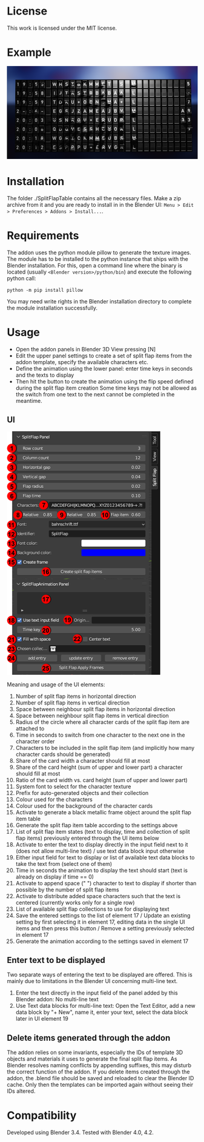# License
This work is licensed under the MIT license.

# Example

![Example display](example.png)

# Installation
The folder ./SplitFlapTable contains all the necessary files. Make a zip archive from it and you are ready to 
install in in the Blender UI: 
`Menu > Edit > Preferences > Addons > Install...`.

# Requirements
The addon uses the python module pillow to generate the texture images. The module has to be installed to the 
python instance that ships with the Blender installation. For this, open a command line where the binary is located 
(usually `<Blender version>/python/bin`) and execute the following python call:
```
python -m pip install pillow
```
You may need write rights in the Blender installation directory to complete the module installation successfully.

# Usage
- Open the addon panels in Blender 3D View pressing [N]
- Edit the upper panel settings to create a set of split flap items from the addon template, specify the available characters etc.
- Define the animation using the lower panel: enter time keys in seconds and the texts to display
- Then hit the button to create the animation using the flip speed defined during the split flap item creation
Some time keys may not be allowed as the switch from one text to the next cannot be completed in the meantime.

## UI

![User interface](splitFlapUIDesc.png)

Meaning and usage of the UI elements:

1. Number of split flap items in horizontal direction
2. Number of split flap items in vertical direction
3. Space between neighbour split flap items in horizontal direction
4. Space between neighbour split flap items in vertical direction
5. Radius of the circle where all character cards of the split flap item are attached to
6. Time in seconds to switch from one character to the next one in the character order
7. Characters to be included in the split flap item (and implicitly how many character cards should be generated)
8. Share of the card width a character should fill at most
9. Share of the card height (sum of upper and lower part) a character should fill at most
10. Ratio of the card width vs. card height (sum of upper and lower part)
11. System font to select for the character texture
12. Prefix for auto-generated objects and their collection
13. Colour used for the characters
14. Colour used for the background of the character cards
15. Activate to generate a black metallic frame object around the split flap item table
16. Generate the split flap item table according to the settings above
17. List of split flap item states (text to display, time and collection of split flap items) previously entered through the UI items below
18. Activate to enter the text to display directly in the input field next to it (does not allow multi-line text) / use text data block input otherwise
19. Either input field for text to display or list of available text data blocks to take the text from (select one of them)
20. Time in seconds the animation to  display the text should start (text is already on display if time == 0)
21. Activate to append space (" ") character to text to display if shorter than possible by the number of split flap items
22. Activate to distribute added space characters such that the text is centered (currently works only for a single row)
23. List of available split flap collections to use for displaying text
24. Save the entered settings to the list of element 17 / Update an existing setting by first selecting it in element 17, editing data in the single UI items and then press this button / Remove a setting previously selected in element 17
25. Generate the animation according to the settings saved in element 17

## Enter text to be displayed
Two separate ways of entering the text to be displayed are offered. This is mainly due to limitations in the Blender UI 
concerning multi-line text.

1. Enter the text directly in the input field of the panel added by this Blender addon: No multi-line text
2. Use Text data blocks for multi-line text: Open the Text Editor, add a new data block by "+ New", name it, enter your text, select the data block later in UI element 19

## Delete items generated through the addon
The addon relies on some invariants, especially the IDs of template 3D objects and materials it uses to generate the final split flap items.
As Blender resolves naming conflicts by appending suffixes, this may disturb the correct function of the addon. If you delete items created through the addon, the .blend file should be saved and reloaded to clear the Blender ID cache. Only then the templates can be imported again without seeing their IDs altered.


# Compatibility
Developed using Blender 3.4. Tested with Blender 4.0, 4.2.
